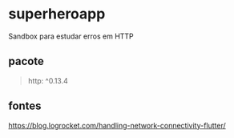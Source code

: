 # superheroapp

Sandbox para estudar erros em HTTP

## pacote

> http: ^0.13.4

## fontes

https://blog.logrocket.com/handling-network-connectivity-flutter/